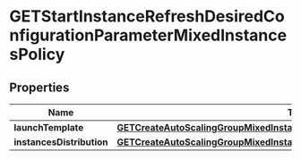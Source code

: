 

# GETStartInstanceRefreshDesiredConfigurationParameterMixedInstancesPolicy


## Properties

| Name | Type | Description | Notes |
|------------ | ------------- | ------------- | -------------|
|**launchTemplate** | [**GETCreateAutoScalingGroupMixedInstancesPolicyParameterLaunchTemplate**](GETCreateAutoScalingGroupMixedInstancesPolicyParameterLaunchTemplate.md) |  |  [optional] |
|**instancesDistribution** | [**GETCreateAutoScalingGroupMixedInstancesPolicyParameterInstancesDistribution**](GETCreateAutoScalingGroupMixedInstancesPolicyParameterInstancesDistribution.md) |  |  [optional] |



